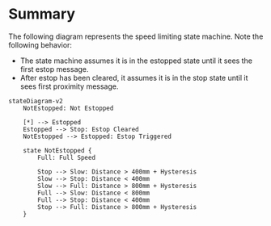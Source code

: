 # Summary
The following diagram represents the speed limiting state machine.
Note the following behavior:

- The state machine assumes it is in the estopped state until it sees the first estop message.
- After estop has been cleared, it assumes it is in the stop state until it sees first proximity message.

```mermaid
stateDiagram-v2
    NotEstopped: Not Estopped

    [*] --> Estopped
    Estopped --> Stop: Estop Cleared
    NotEstopped --> Estopped: Estop Triggered

    state NotEstopped {
        Full: Full Speed

        Stop --> Slow: Distance > 400mm + Hysteresis
        Slow --> Stop: Distance < 400mm
        Slow --> Full: Distance > 800mm + Hysteresis
        Full --> Slow: Distance < 800mm
        Full --> Stop: Distance < 400mm
        Stop --> Full: Distance > 800mm + Hysteresis
    }

